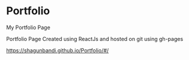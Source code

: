 # Portfolio
My Portfolio Page

Portfolio Page Created using ReactJs and hosted on git using gh-pages

https://shagunbandi.github.io/Portfolio/#/
